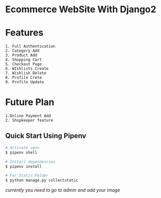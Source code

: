 # Ecommerce WebSite With Django2

# Features
	1. Full Authentication
	2. Category Add
	3. Product Add
	4. Shopping Cart
	5. Checkout Page
	6. WIshlists Create
	7. Wishlish Delete
	8. Profile Crete
	9. Profile Update

# Future Plan
	1.Online Payment Add
	2. Shopkeeper feature


## Quick Start Using Pipenv

``` bash
# Activate venv
$ pipenv shell

# Install dependencies
$ pipenv install

# For Static Folder
$ python manage.py collectstatic

```
*currently you need to go to admin and add your image*
